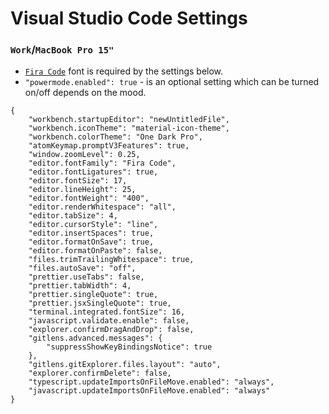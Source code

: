 # Visual Studio Code Settings

### `Work`/`MacBook Pro 15"`

* [`Fira Code`](https://github.com/tonsky/FiraCode) font is required by the settings below.
* `"powermode.enabled": true` - is an optional setting which can be turned on/off depends on the mood.

```
{
    "workbench.startupEditor": "newUntitledFile",
    "workbench.iconTheme": "material-icon-theme",
    "workbench.colorTheme": "One Dark Pro",
    "atomKeymap.promptV3Features": true,
    "window.zoomLevel": 0.25,
    "editor.fontFamily": "Fira Code",
    "editor.fontLigatures": true,
    "editor.fontSize": 17,
    "editor.lineHeight": 25,
    "editor.fontWeight": "400",
    "editor.renderWhitespace": "all",
    "editor.tabSize": 4,
    "editor.cursorStyle": "line",
    "editor.insertSpaces": true,
    "editor.formatOnSave": true,
    "editor.formatOnPaste": false,
    "files.trimTrailingWhitespace": true,
    "files.autoSave": "off",
    "prettier.useTabs": false,
    "prettier.tabWidth": 4,
    "prettier.singleQuote": true,
    "prettier.jsxSingleQuote": true,
    "terminal.integrated.fontSize": 16,
    "javascript.validate.enable": false,
    "explorer.confirmDragAndDrop": false,
    "gitlens.advanced.messages": {
        "suppressShowKeyBindingsNotice": true
    },
    "gitlens.gitExplorer.files.layout": "auto",
    "explorer.confirmDelete": false,
    "typescript.updateImportsOnFileMove.enabled": "always",
    "javascript.updateImportsOnFileMove.enabled": "always"
}
```
